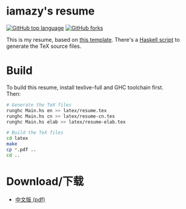 # iamazy's resume

[![GitHub top language](https://img.shields.io/github/languages/top/iamazy/resume.svg)](https://github.com/iamazy/resume)
[![GitHub forks](https://img.shields.io/github/forks/iamazy/resume.svg?style=social&label=Fork)](https://github.com/iamazy/resume)

This is my resume, based on [this template](https://github.com/ice1000/resume).
There's a [Haskell script](Resume.hs) to generate the TeX source files.

# Build

To build this resume, install texlive-full and GHC toolchain first.<br/>
Then:

```bash
# Generate the TeX files
runghc Main.hs en >> latex/resume.tex
runghc Main.hs cn >> latex/resume-cn.tex
runghc Main.hs elab >> latex/resume-elab.tex

# Build the TeX files
cd latex
make
cp *.pdf ..
cd ..
```

# Download/下载

+ [中文版 (pdf)](./resume-cn.pdf)
